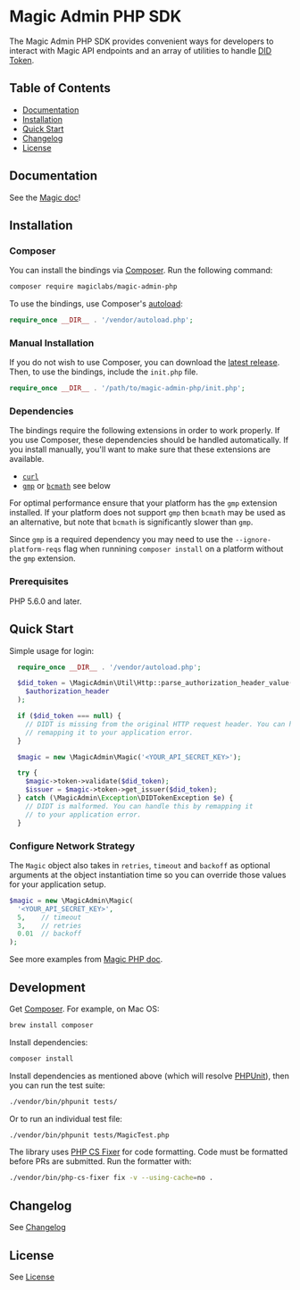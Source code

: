 # Magic Admin PHP SDK

The Magic Admin PHP SDK provides convenient ways for developers to interact with Magic API endpoints and an array of utilities to handle [DID Token](https://docs.magic.link/tutorials/decentralized-id).

## Table of Contents

* [Documentation](#documentation)
* [Installation](#installation)
* [Quick Start](#quick-start)
* [Changelog](#changelog)
* [License](#license)

## Documentation
See the [Magic doc](https://docs.magic.link/admin-sdk/php)!

## Installation

### Composer

You can install the bindings via [Composer](https://getcomposer.org/). Run the following command:

```bash
composer require magiclabs/magic-admin-php
```

To use the bindings, use Composer's [autoload](https://getcomposer.org/doc/01-basic-usage.md#autoloading):

```php
require_once __DIR__ . '/vendor/autoload.php';
```

### Manual Installation

If you do not wish to use Composer, you can download the [latest release](https://github.com/magiclabs/magic-admin-php). Then, to use the bindings, include the `init.php` file.

```php
require_once __DIR__ . '/path/to/magic-admin-php/init.php';
```

### Dependencies

The bindings require the following extensions in order to work properly. If you use Composer, these dependencies should be handled automatically. If you install manually, you'll want to make sure that these extensions are available.

- [`curl`](https://secure.php.net/manual/en/book.curl.php)
- [`gmp`](https://www.php.net/manual/en/book.gmp.php) or [`bcmath`](https://www.php.net/manual/en/book.bc.php) see below

For optimal performance ensure that your platform has the `gmp` extension installed. If your platform does not support `gmp` then `bcmath` may be used as an alternative, but note that `bcmath` is significantly slower than `gmp`.

Since `gmp` is a required dependency you may need to use the `--ignore-platform-reqs` flag when runnining `composer install` on a platform without the `gmp` extension.

### Prerequisites

PHP 5.6.0 and later.

## Quick Start

Simple usage for login:

```php
  require_once __DIR__ . '/vendor/autoload.php';

  $did_token = \MagicAdmin\Util\Http::parse_authorization_header_value(
    $authorization_header
  );

  if ($did_token === null) {
    // DIDT is missing from the original HTTP request header. You can handle this by
    // remapping it to your application error.
  }

  $magic = new \MagicAdmin\Magic('<YOUR_API_SECRET_KEY>');

  try {
    $magic->token->validate($did_token);
    $issuer = $magic->token->get_issuer($did_token);
  } catch (\MagicAdmin\Exception\DIDTokenException $e) {
    // DIDT is malformed. You can handle this by remapping it
    // to your application error.
  }
```

### Configure Network Strategy

The `Magic` object also takes in `retries`, `timeout` and `backoff` as optional arguments at the object instantiation time so you can override those values for your application setup.

```php
$magic = new \MagicAdmin\Magic(
  '<YOUR_API_SECRET_KEY>',
  5,    // timeout
  3,    // retries
  0.01  // backoff
);
```

See more examples from [Magic PHP doc](https://docs.magic.link/admin-sdk/php/examples/user-signup).

## Development

Get [Composer](https://getcomposer.org/). For example, on Mac OS:

```bash
brew install composer
```

Install dependencies:

```bash
composer install
```

Install dependencies as mentioned above (which will resolve [PHPUnit](http://packagist.org/packages/phpunit/phpunit)), then you can run the test suite:

```bash
./vendor/bin/phpunit tests/
```

Or to run an individual test file:

```bash
./vendor/bin/phpunit tests/MagicTest.php
```

The library uses [PHP CS Fixer](https://github.com/FriendsOfPHP/PHP-CS-Fixer) for code formatting.
Code must be formatted before PRs are submitted. Run the formatter with:

```bash
./vendor/bin/php-cs-fixer fix -v --using-cache=no .
```

## Changelog

See [Changelog](./CHANGELOG.md)

## License

See [License](./LICENSE.txt)
